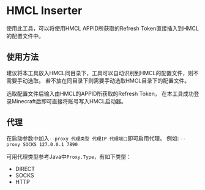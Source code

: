 # HMCL Inserter
使用此工具，可以将使用HMCL APPID所获取的Refresh Token直接插入到HMCL的配置文件中。

## 使用方法
建议将本工具放入HMCL同目录下，工具可以自动识别到HMCL的配置文件，则不需要手动选取。
若不放在同目录下则需要手动选取HMCL目录下的配置文件。

选取配置文件后输入由HMCL的APPID所获取的Refresh Token，
在本工具成功登录Minecraft后即可直接将账号写入HMCL启动器。

## 代理
在启动参数中加入`--proxy 代理类型 代理IP 代理端口`即可启用代理。
例如: `--proxy SOCKS 127.0.0.1 7890`

可用代理类型参考Java中`Proxy.Type`，有如下类型：
* DIRECT
* SOCKS
* HTTP